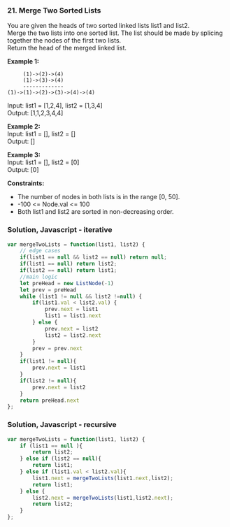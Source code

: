 ### 21. Merge Two Sorted Lists

You are given the heads of two sorted linked lists list1 and list2.\
Merge the two lists into one sorted list. The list should be made by splicing together the nodes of the first two lists.\
Return the head of the merged linked list.

**Example 1:**
```
     (1)->(2)->(4)
     (1)->(3)->(4)
     -------------
(1)->(1)->(2)->(3)->(4)->(4)
```
Input: list1 = [1,2,4], list2 = [1,3,4]\
Output: [1,1,2,3,4,4]

**Example 2:**\
Input: list1 = [], list2 = []\
Output: []

**Example 3:**\
Input: list1 = [], list2 = [0]\
Output: [0]

**Constraints:**
- The number of nodes in both lists is in the range [0, 50].
- -100 <= Node.val <= 100
- Both list1 and list2 are sorted in non-decreasing order.

### Solution, Javascript - iterative
```javascript
var mergeTwoLists = function(list1, list2) {
    // edge cases
    if(list1 == null && list2 == null) return null;
    if(list1 == null) return list2;
    if(list2 == null) return list1;
    //main logic
    let preHead = new ListNode(-1)
    let prev = preHead
    while (list1 != null && list2 !=null) {
        if(list1.val < list2.val) {
            prev.next = list1
            list1 = list1.next
        } else {
            prev.next = list2
            list2 = list2.next
        }
        prev = prev.next
    }
    if(list1 != null){
        prev.next = list1
    }
    if(list2 != null){
        prev.next = list2
    }
    return preHead.next
};
```

### Solution, Javascript - recursive
```javascript
var mergeTwoLists = function(list1, list2) {
    if (list1 == null ){
        return list2;
    } else if (list2 == null){
        return list1;
    } else if (list1.val < list2.val){
        list1.next = mergeTwoLists(list1.next,list2);
        return list1;
    } else {
        list2.next = mergeTwoLists(list1,list2.next);
        return list2;
    }
};
```